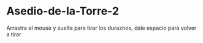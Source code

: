 # Asedio-de-la-Torre-2
Arrastra el mouse y suelta para tirar los duraznos, dale espacio para volver a tirar
